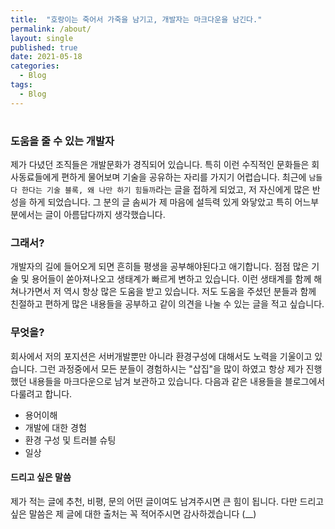 ```yaml
---
title:  "호랑이는 죽어서 가죽을 남기고, 개발자는 마크다운을 남긴다."
permalink: /about/
layout: single
published: true
date: 2021-05-18
categories:
  - Blog
tags:
  - Blog
---
```


# 



### 도움을 줄 수 있는 개발자

제가 다녔던 조직들은 개발문화가 경직되어 있습니다. 특히 이런 수직적인 문화들은 회사동료들에게 편하게 물어보며 기술을 공유하는 자리를 가지기 어렵습니다. 최근에  ``남들 다 한다는 기술 블록, 왜 나만 하기 힘들까``라는 글을 접하게 되었고, 저 자신에게 많은 반성을 하게 되었습니다. 그 분의 글 솜씨가 제 마음에 설득력 있게 와닿았고 특히 어느부분에서는 글이 아름답다까지 생각했습니다. 



### 그래서?

개발자의 길에 들어오게 되면 흔히들 평생을 공부해야된다고 애기합니다. 점점 많은 기술 및 용어들이 쏟아져나오고 생태계가 빠르게 변하고 있습니다. 이런 생태계를 함께 해쳐나가면서 저 역시 항상 많은 도움을 받고 있습니다. 저도 도움을 주셨던 분들과 함께 친절하고 편하게 많은 내용들을 공부하고 같이 의견을 나눌 수 있는 글을 적고 싶습니다.



### 무엇을?

회사에서 저의 포지션은 서버개발뿐만 아니라 환경구성에 대해서도 노력을 기울이고 있습니다. 그런 과정중에서 모든 분들이 경험하시는 "삽집"을 많이 하였고 항상 제가 진행했던 내용들을 마크다운으로 남겨 보관하고 있습니다. 다음과 같은 내용들을 블로그에서 다룰려고 합니다. 

* 용어이해
* 개발에 대한 경험
* 환경 구성 및 트러블 슈팅
* 일상



#### 드리고 싶은 말씀

제가 적는 글에 추천, 비평, 문의 어떤 글이여도 남겨주시면 큰 힘이 됩니다. 다만 드리고 싶은 말씀은 제 글에 대한 출처는 꼭 적어주시면 감사하겠습니다 (__)

### 



### 



